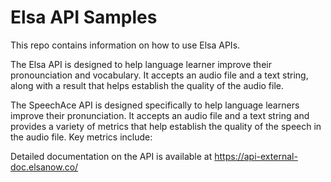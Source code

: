 # Elsa API Samples
This repo contains information on how to use Elsa APIs.

The Elsa API is designed to help language learner improve their pronounciation and vocabulary. It accepts an audio file and a text string, along with a result that helps establish the quality of the audio file. 

The SpeechAce API is designed specifically to help language learners improve their pronunciation. It accepts an audio file and a text string and provides a variety of metrics that help establish the quality of the speech in the audio file. Key metrics include:


Detailed documentation on the API is available at https://api-external-doc.elsanow.co/
